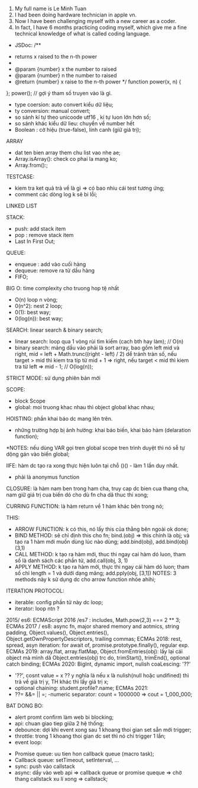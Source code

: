 1. My full name is Le Minh Tuan
2. I had been doing hardware technician in apple vn. 
3. Now I have been challenging myself with a new career as a coder.
4. In fact, I have 6 months practicing coding myself, which give me a fine technical knowledge of what is called coding language.


- JSDoc: 
/**
 * returns x raised to the n-th power
 * 
 * @param {number} x the number to raised
 * @param {number} n the number to raised
 * @return {number} x raise to the n-th power
 */
  function power(x, n) {

  };
  power(); // gợi ý tham số truyen vào là gì.

- type coersion: auto convert kiểu dữ liệu;
- ty conversion: manual convert;
- so sánh kí tự theo unicoode utf16 , kí tự luon lớn hơn số;
- so sánh khác kiểu dữ lieu: chuyển về number hết
- Boolean : cờ hiệu (true-false), lính canh (giữ giá trị);

ARRAY
- dat ten bien array them chu list vao nhe ae;
- Array.isArray(): check co phai la mang ko;
- Array.from():;

TESTCASE:
- kiem tra ket quả trả về là gì => có bao nhiu cái test tương ứng;
- comment các dòng log k sẽ bi lỗi;


LINKED LIST


STACK:
- push: add stack item
- pop : remove stack item
- Last In First Out;

QUEUE:
- enqueue : add vào cuối hàng
- dequeue: remove ra từ dầu hàng
- FIFO;

BIG O: time complexity cho truong hop tệ nhất
- O(n) loop n vòng;
- 0(n^2): nest 2 loop;
- 0(1): best way;
- 0(log(n)): best way;

SEARCH: linear search & binary search;
- linear search: loop qua 1 vòng rùi tìm kiếm (cach bth hay làm); // O(n)
- binary search: mảng dầu vào phải là sort array, bao gồm left mid và right, mid = left + Math.trunc((right - left) / 2) dể tránh tràn số, nếu target > mid thì kiem tra típ từ mid + 1 => right, nếu target < mid thì kiem tra từ left => mid - 1; // O(log(n));

STRICT MODE: sử dụng phiên bản mới

SCOPE:
- block Scope
- global: moi truong khac nhau thì object global khac nhau;

HOISTING: phần khai báo dc mang lên trên.
- những trường hợp bị ảnh hường: khai báo biến, khai báo hàm (delaration function);

*NOTES: nếu dùng VAR gọi tren global scope tren trình duyệt thì nó sễ tự dộng gán vào biến global;

IIFE: hàm dc tạo ra xong thực hiện luôn tại chỗ ()() - làm 1 lần duy nhất.
- phải là anonymus function

CLOSURE: là hàm nam ben trong ham cha, truy cap dc bien cua thang cha, nam giữ giá trị cua biến dó cho dù fn cha dã thuc thi xong;

CURRING FUNCTION: là hàm return về 1 hàm khác bên trong nó;

THIS:
- ARROW FUNCTION: k có this, nó lấy this của thằng bên ngoài ok done;
- BIND METHOD: sẽ chỉ định this cho fn; bind.(obj) => this chính là obj; và tạo ra 1 hàm mới muốn dùng lúc nào dùng; add.bind(obj), add.bind(obj)(3,1)
- CALL METHOD: k tạo ra hàm mới, thuc thi ngay cai hàm dó luon, tham số là danh sách các phần tử, add.call(obj, 3, 1)
- APPLY METHOD: k tạo ra hàm mới, thực thi ngay cái hàm dó luon; tham số chỉ length = 1 và dưới dạng mãng; add.pply(obj, [3,1])
NOTES: 3 methods này k sử dụng dc cho arrow function nhóe ahihi;

ITERATION PROTOCOL:
- iterable: config phần tử này dc loop;
- iterator: loop ntn ?

2015/ es6: 
ECMAScript 2016 /es7 : includes, Math.pow(2,3) === 2 ** 3;
ECMAs 2017 / es8: async fn, major shared memory and aotmics, string padding, Object.values(), Object.entries(), Object.getOwnPropertyDescriptors, trailing commas;
ECMAs 2018: rest, spread, asyn iteration: for await of, promise.prototype.finally(), regular exp.
ECMAs 2019: array.flat, array.flatMap, Object.fromEntries(obj): lấy lại cái object mà mình dã Object.entries(obj) trc do, trimStart(), trimEnd(), optional catch binding;
ECMAs 2020:  BigInt, dynamic import, nulish coaLescing: '??'
- '??', cosnt value = x ?? y nghĩa là nếu x là nulish(null hoặc undifined) thì trả về giá trị y, TH khác thì lấy giá trị x;
- optional chaining: student.profile?.name;
ECMAs 2021: 
- ??= &&= || =;
-numeric separator: count = 1000000 => cout = 1_000_000;

BAT DONG BO:
- alert promt confirm làm web bi blocking;
- api: chuan giao tiep giữa 2 hệ thống;
- debounce: dợi khi event xong sau 1 khoang thoi gian set sẵn mới trigger;
- throttle: trong 1 khoang thoi gian dc set thì nó chỉ trigger 1 lần;
- event loop: 
 + Promise queue: uu tien hon callback queue (macro task);
 + Callback queue: setTimeout, setInterval, ...
 + sync: push vào callstack
 + async: dẩy vào web api => callback queue or promise queque => chờ thang callstack xu lí xong => callstack;